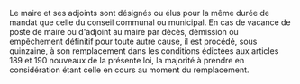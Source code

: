 Le maire et ses adjoints sont désignés ou élus pour la même durée de mandat que celle du conseil communal ou municipal.
En cas de vacance de poste de maire ou d'adjoint au maire par décès, démission ou empêchement définitif pour toute autre cause, il est procédé, sous quinzaine, à son remplacement dans les conditions édictées aux articles 189 et 190 nouveaux de la présente loi, la majorité à prendre en considération étant celle en cours au moment du remplacement.
